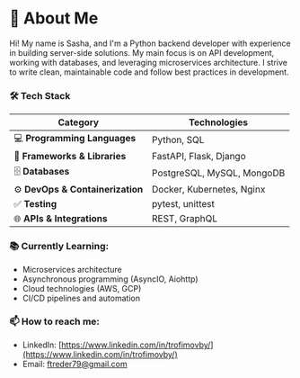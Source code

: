 # 👋 About Me

Hi! My name is Sasha, and I'm a Python backend developer with experience in building server-side solutions. My main focus is on API development, working with databases, and leveraging microservices architecture. I strive to write clean, maintainable code and follow best practices in development.

### 🛠️ Tech Stack

| **Category**             | **Technologies**                                          |
|--------------------------|-----------------------------------------------------------|
| 💻 **Programming Languages** | Python, SQL                                              |
| 🧰 **Frameworks & Libraries** | FastAPI, Flask, Django                                   |
| 🗄️ **Databases**         | PostgreSQL, MySQL, MongoDB                                |
| ⚙️ **DevOps & Containerization** | Docker, Kubernetes, Nginx                              |
| ✅ **Testing**            | pytest, unittest                                          |
| 🌐 **APIs & Integrations** | REST, GraphQL                                            |

### 📚 Currently Learning:
- Microservices architecture
- Asynchronous programming (AsyncIO, Aiohttp)
- Cloud technologies (AWS, GCP)
- CI/CD pipelines and automation

### 📫 How to reach me:
- LinkedIn: [https://www.linkedin.com/in/trofimovby/](https://www.linkedin.com/in/trofimovby/)
- Email: [ftreder79@gmail.com](mailto:ftreder79@gmail.com)
